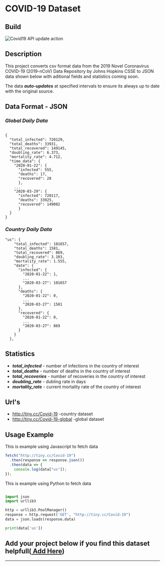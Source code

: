 # COVID-19 Dataset

## **Build**

![Covid19 API update action](https://github.com/TuTomasz/Covid19-API/workflows/Covid19%20API%20update%20action/badge.svg)
## **Description**

This project converts csv format data from the 2019 Novel Coronavirus COVID-19 (2019-nCoV) Data Repository by Johns Hopkins CSSE to JSON data shown below with aditional fields and statistics coming soon.

The data ***auto-updates*** at specified intervals to ensure its always up to date with the original source.

## **Data Format - JSON**




### ***Global Daily Data***

```YML

{
  "total_infected": 720129,
  "total_deaths": 33931,
  "total_recovered": 149145,
  "doubling_rate": 6.373,
  "mortality_rate": 4.712,
  "time_data": {
    "2020-01-22": { 
      "infected": 555, 
      "deaths": 17, 
      "recovered": 28 
      },
    ...
    "2020-03-29": { 
      "infected": 720117, 
      "deaths": 33925, 
      "recovered": 149082 
      }
  }
}
```
### ***Country Daily Data***
```YML
"us": {
    "total_infected": 101657,
    "total_deaths": 1581,
    "total_recovered": 869,
    "doubling_rate": 3.103,
    "mortality_rate": 1.555,
    "date": {
      "infected": {
        "2020-01-22": 1,
        ...
        "2020-03-27": 101657
      },
      "deaths": {
        "2020-01-22": 0,
        ...
        "2020-03-27": 1581
      },
      "recovered": {
        "2020-01-22": 0,
        ...
        "2020-03-27": 869
      }
    }
  },
```
## **Statistics**


- ***total_infected*** - number of infections in the country of interest
- ***total_deaths*** - number of deaths in the country of interest
- ***total_recoveries*** - number of recoveries in the country of interest
- ***doubling_rate*** - dubling rate in days
- ***mortality_rate*** - current mortality rate of the country of interest

## **Url's**

- http://tiny.cc/Covid-19  -country dataset
- http://tiny.cc/Covid-19-global  -global dataset

## **Usage Example**


This is example using Javascript to fetch data

```javascript
fetch("http://tiny.cc/Covid-19")
  .then(response => response.json())
  .then(data => {
    console.log(data["us"]);
});
```
This is example using Python to fetch data
```python

import json
import urllib3

http = urllib3.PoolManager()
response = http.request('GET', "http://tiny.cc/Covid-19")
data = json.loads(response.data)

print(data['us'])

```


## Add your project below if you find this dataset helpfull([ Add Here](https://github.com/TuTomasz/Covid19-API/edit/master/README.md))
***
